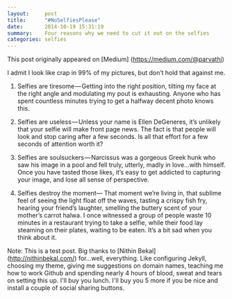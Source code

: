 ```yaml
---
layout:     post
title:      "#NoSelfiesPlease"
date:       2014-10-19 15:31:19
summary:    Four reasons why we need to cut it out on the selfies
categories: selfies
---
```

This post originally appeared on [Medium] (https://medium.com/@parvathi)

I admit I look like crap in 99% of my pictures, but don’t hold that against me.

1. Selfies are tiresome — Getting into the right position, tilting my face at the right angle and modulating my pout is exhausting. Anyone who has spent countless minutes trying to get a halfway decent photo knows this.

1. Selfies are useless — Unless your name is Ellen DeGeneres, it’s unlikely that your selfie will make front page news. The fact is that people will look and stop caring after a few seconds. Is all that effort for a few seconds of attention worth it?

1. Selfies are soulsuckers — Narcissus was a gorgeous Greek hunk who saw his image in a pool and fell truly, utterly, madly in love…with himself. Once you have tasted those likes, it’s easy to get addicted to capturing your image, and lose all sense of perspective.

1. Selfies destroy the moment— That moment we’re living in, that sublime feel of seeing the light float off the waves, tasting a crispy fish fry, hearing your friend’s laughter, smelling the buttery scent of your mother’s carrot halwa. I once witnessed a group of people waste 10 minutes in a restaurant trying to take a selfie, while their food lay steaming on their plates, waiting to be eaten. It’s a bit sad when you think about it.

Note: This is a test post. Big thanks to [Nithin Bekal] (http://nithinbekal.com/) for...well, everything. Like configuring Jekyll,  choosing my theme, giving me suggestions on domain names, teaching me how to work Github and spending nearly 4 hours of blood, sweat and tears on setting this up. I'll buy you lunch. I'll buy you 5 more if you be nice and install a couple of social sharing buttons. 
